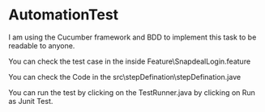 # AutomationTest

I am using the Cucumber framework and BDD to implement this task to be readable to anyone.

You can check the test case in the inside Feature\SnapdealLogin.feature

You can check the Code in the src\stepDefination\stepDefination.jave

You can run the test by clicking on the TestRunner.java by clicking on Run as Junit Test.

